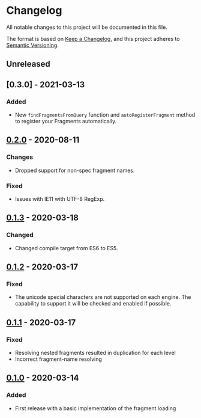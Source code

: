 # Changelog
All notable changes to this project will be documented in this file.

The format is based on [Keep a Changelog](https://keepachangelog.com/en/1.0.0/),
and this project adheres to [Semantic Versioning](https://semver.org/spec/v2.0.0.html).

## Unreleased

## [0.3.0] - 2021-03-13

### Added
- New `findFragmentsFromQuery` function and `autoRegisterFragment` method to register your Fragments automatically.

## [0.2.0] - 2020-08-11

### Changes
- Dropped support for non-spec fragment names.

### Fixed
- Issues with IE11 with UTF-8 RegExp.

## [0.1.3] - 2020-03-18

### Changed
- Changed compile target from ES6 to ES5.

## [0.1.2] - 2020-03-17

### Fixed
- The unicode special characters are not supported on each engine.
The capability to support it will be checked and enabled if possible.

## [0.1.1] - 2020-03-17

### Fixed
- Resolving nested fragments resulted in duplication for each level
- Incorrect fragment-name resolving

## [0.1.0] - 2020-03-14

### Added
- First release with a basic implementation of the fragment loading

[Unreleased]: https://github.com/deckdom/dynql/compare/v0.2.0...HEAD
[0.2.0]: https://github.com/deckdom/dynql/releases/tag/v0.2.0
[0.1.3]: https://github.com/deckdom/dynql/releases/tag/v0.1.3
[0.1.2]: https://github.com/deckdom/dynql/releases/tag/v0.1.2
[0.1.1]: https://github.com/deckdom/dynql/releases/tag/v0.1.1
[0.1.0]: https://github.com/deckdom/dynql/releases/tag/v0.1.0
